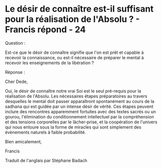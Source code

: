 #  Le désir de connaître est-il suffisant pour la réalisation de l'Absolu ? - Francis répond - 24

Question : 

Est-ce que le d&eacute;sir de conna&icirc;tre signifie que l'on est pr&ecirc;t et capable &agrave; recevoir la connaissance, ou est-il n&eacute;cessaire de pr&eacute;parer le mental &agrave; recevoir les enseignements de la lib&eacute;ration ?

R&eacute;ponse :

Cher Dede,

Oui, le d&eacute;sir de conna&icirc;tre notre vrai Soi est le seul pr&eacute;-requis pour la r&eacute;alisation de l'Absolu. Les n&eacute;cessaires &eacute;tapes pr&eacute;paratoires au travers desquelles le mental doit passer appara&icirc;tront spontan&eacute;ment au cours de la sadhana qui est guid&eacute;e par un intense&nbsp;d&eacute;sir&nbsp;de v&eacute;rit&eacute;. Ces &eacute;tapes peuvent inclure des rencontres apparemment fortuites avec des textes sacr&eacute;s ou un gourou, l'&eacute;limination du conditionnement intellectuel par la compr&eacute;hension et des tensions corporelles par le l&acirc;cher-prise, et la coop&eacute;ration de l'univers qui nous entoure sous la forme de miracles qui sont simplement des &eacute;v&egrave;nements naturels &agrave; faible probabilit&eacute;.

Bien amicalement,

Francis

Traduit de l'anglais par St&eacute;phane Badach

